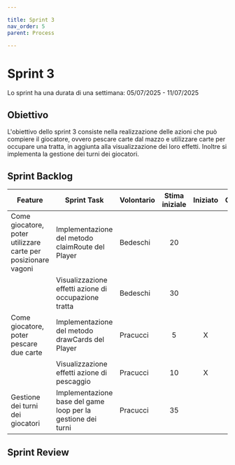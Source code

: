 ```yaml
---

title: Sprint 3
nav_order: 5
parent: Process

---
```


# Sprint 3

Lo sprint ha una durata di una settimana: 05/07/2025 - 11/07/2025

## Obiettivo

L'obiettivo dello sprint 3 consiste nella realizzazione delle azioni che può compiere il giocatore, ovvero pescare carte
dal mazzo e utilizzare carte per occupare una tratta, in aggiunta alla visualizzazione dei loro effetti. Inoltre si
implementa la gestione dei turni dei giocatori.

## Sprint Backlog

| Feature                                                       | Sprint Task                                                  | Volontario | Stima iniziale | Iniziato | Completato |
|---------------------------------------------------------------|--------------------------------------------------------------|------------|:--------------:|:--------:|:----------:|
| Come giocatore, poter utilizzare carte per posizionare vagoni | Implementazione del metodo claimRoute del Player             | Bedeschi   |       20       |          |            |
|                                                               | Visualizzazione effetti azione di occupazione tratta         | Bedeschi   |       30       |          |            |
| Come giocatore, poter pescare due carte                       | Implementazione del metodo drawCards del Player              | Pracucci   |       5        |    X     |     X      |
|                                                               | Visualizzazione effetti azione di pescaggio                  | Pracucci   |       10       |    X     |     X      |
| Gestione dei turni dei giocatori                              | Implementazione base del game loop per la gestione dei turni | Pracucci   |       35       |          |            |

## Sprint Review